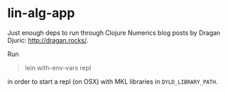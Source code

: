 # lin-alg-app

Just enough deps to run through Clojure Numerics blog posts by Dragan Djuric: http://dragan.rocks/.

Run

> lein with-env-vars repl

in order to start a repl (on OSX) with MKL libraries in `DYLD_LIBRARY_PATH`.
